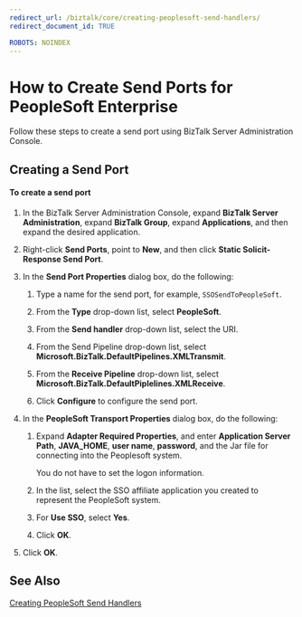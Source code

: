 ```yaml
---
redirect_url: /biztalk/core/creating-peoplesoft-send-handlers/
redirect_document_id: TRUE

ROBOTS: NOINDEX
--- 
```

# How to Create Send Ports for PeopleSoft Enterprise
Follow these steps to create a send port using BizTalk Server Administration Console.  
  
## Creating a Send Port  
  
#### To create a send port  
  
1.  In the BizTalk Server Administration Console, expand **BizTalk Server Administration**, expand **BizTalk Group**, expand **Applications**, and then expand the desired application.  
  
2.  Right-click **Send Ports**, point to **New**, and then click **Static Solicit-Response Send Port**.  
  
3.  In the **Send Port Properties** dialog box, do the following:  
  
    1.  Type a name for the send port, for example, `SSOSendToPeopleSoft`.  
  
    2.  From the **Type** drop-down list, select **PeopleSoft**.  
  
    3.  From the **Send handler** drop-down list, select the URI.  
  
    4.  From the Send Pipeline drop-down list, select **Microsoft.BizTalk.DefaultPipelines.XMLTransmit**.  
  
    5.  From the **Receive Pipeline** drop-down list, select **Microsoft.BizTalk.DefaultPiplelines.XMLReceive**.  
  
    6.  Click **Configure** to configure the send port.  
  
4.  In the **PeopleSoft Transport Properties** dialog box, do the following:  
  
    1.  Expand **Adapter Required Properties**, and enter **Application Server Path**, **JAVA_HOME**, **user name**, **password**, and the Jar file for connecting into the Peoplesoft system.  
  
         You do not have to set the logon information.  
  
    2.  In the list, select the SSO affiliate application you created to represent the PeopleSoft system.  
  
    3.  For **Use SSO**, select **Yes**.  
  
    4.  Click **OK**.  
  
5.  Click **OK**.  
  
## See Also  
 [Creating PeopleSoft Send Handlers](../core/creating-peoplesoft-send-handlers.md)